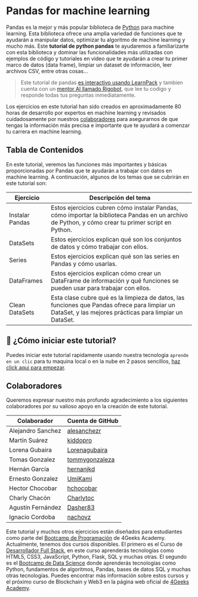 <!-- hide -->
# Pandas for machine learning
<!-- endhide -->

Pandas es la mejor y más popular biblioteca de [Python](https://4geeks.com/es/lesson/que-es-python-tutorial) para machine learning. Esta biblioteca ofrece una amplia variedad de funciones que te ayudarán a manipular datos, optimizar tu algoritmo de machine learning y mucho más. Este **tutorial de python pandas** te ayudaremos a familiarizarte con esta biblioteca y dominar las funcionalidades más utilizadas con ejemplos de código y tutoriales en video que te ayudarán a crear tu primer marco de datos (data frame), limpiar un dataset de información, leer archivos CSV, entre otras cosas...

> Este tutorial de pandas [es interactivo usando LearnPack](https://4geeks.com/es/learnpack-es) y tambien cuenta con un [mentor AI llamado Rigobot](https://4geeks.com/es/rigobot), que lee tu codigo y responde todas tus preguntas inmediatamente.

Los ejercicios en este tutorial han sido creados en aproximadamente 80 horas de desarrollo por expertos en machine learning y revisados cuidadosamente por nuestros [colaboradores](https://github.com/4GeeksAcademy/python-functions-programming-exercises/graphs/contributors) para asegurarnos de que tengas la información más precisa e importante que te ayudará a comenzar tu carrera en machine learning.

## Tabla de Contenidos

En este tutorial, veremos las funciones más importantes y básicas proporcionadas por Pandas que te ayudarán a trabajar con datos en machine learning. A continuación, algunos de los temas que se cubrirán en este tutorial son:

| Ejercicio     | Descripción del tema                                                                                                    |
|---------------|----------------------------------------------------------------------------------------------------------------------------------------------------|
|Instalar Pandas | Estos ejercicios cubren cómo instalar Pandas, cómo importar la biblioteca Pandas en un archivo de Python, y cómo crear tu primer script en Python.          |
|DataSets       | Estos ejercicios explican qué son los conjuntos de datos y cómo trabajar con ellos.                                                                                |
|Series         | Estos ejercicios explican qué son las series en Pandas y cómo usarlas.                                                                    |
|DataFrames     | Estos ejercicios explican cómo crear un DataFrame de información y qué funciones se pueden usar para trabajar con ellos.                                    |
|Clean DataSets | Esta clase cubre qué es la limpieza de datos, las funciones que Pandas ofrece para limpiar un DataSet, y las mejores prácticas para limpiar un DataSet. |

## 🌱 ¿Cómo iniciar este tutorial?

Puedes iniciar este tutorial rapidamente usando nuestra tecnologia `aprende en un clic` para tu maquina local o en la nube en 2 pasos sencillos, [haz click aqui para empezar](https://s.4geeks.com/start?repo=https://github.com/4GeeksAcademy/python-pandas-tutorial&lang=es&utm_source=github&utm_medium=organic&utm_content=readme).

## Colaboradores

Queremos expresar nuestro más profundo agradecimiento a los siguientes colaboradores por su valioso apoyo en la creación de este tutorial.

| Colaborador       | Cuenta de GitHub                                  |
|-------------------|-----------------------------------------------------|
| Alejandro Sanchez | [alesanchezr](https://github.com/alesanchezr)       |
| Martín Suárez     | [kiddopro](https://github.com/kiddopro)             |
| Lorena Gubaira    | [Lorenagubaira](https://github.com/Lorenagubaira)   |
| Tomas Gonzalez    | [tommygonzaleza](https://github.com/tommygonzaleza) |
| Hernán García     | [hernanjkd](https://github.com/hernanjkd)           |
| Ernesto Gonzalez  | [UmiKami](https://github.com/UmiKami)               |
| Hector Chocobar   | [hchocobar](https://github.com/hchocobar)           |
| Charly Chacón     | [Charlytoc](https://github.com/Charlytoc)           |
| Agustín Fernández | [Dasher83](https://github.com/Dasher83)             |
| Ignacio Cordoba   | [nachovz](https://github.com/nachovz)               |

Este tutorial y muchos otros ejercicios están diseñados para estudiantes como parte del [Bootcamp de Programación](https://4geeksacademy.com/us/coding-bootcamp) de 4Geeks Academy. Actualmente, tenemos dos cursos disponibles. El primero es el Curso de [Desarrollador Full Stack](https://4geeksacademy.com/us/coding-bootcamps/part-time-full-stack-developer), en este curso aprenderás tecnologías como HTML5, CSS3, JavaScript, Python, Flask, SQL y muchas otras. El segundo es el [Bootcamp de Data Science](https://4geeksacademy.com/us/coding-bootcamps/datascience-machine-learning) donde aprenderás tecnologías como Python, fundamentos de algoritmos, Pandas, bases de datos SQL y muchas otras tecnologías. Puedes encontrar más información sobre estos cursos y el próximo curso de Blockchain y Web3 en la página web oficial de [4Geeks Academy](http://4geeksacademy.com/).

